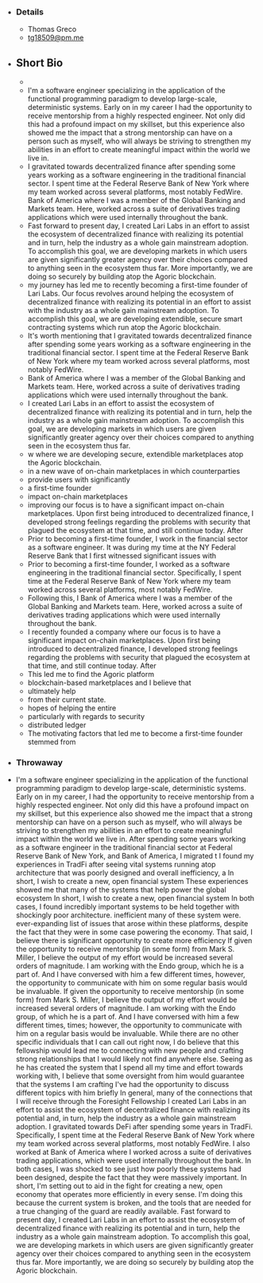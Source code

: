 - ### Details
	- Thomas Greco
	- tg18509@pm.me
- ## Short Bio
	-
	- I'm a software engineer specializing in the application of the functional programming paradigm to develop large-scale, deterministic systems. Early on in my career I had the opportunity to receive mentorship from a highly respected engineer. Not only did this had a profound impact on my skillset, but this experience also showed me the impact that a strong mentorship can have on a person such as myself, who will always be striving to strengthen my abilities in an effort to create meaningful impact within the world we live in.
	- I gravitated towards decentralized finance after spending some years working as a software engineering in the traditional financial sector. I spent time at the Federal Reserve Bank of New York where my team worked across several platforms, most notably FedWire. Bank of America where I was a member of the Global Banking and Markets team. Here, worked across a suite of derivatives trading applications which were used internally throughout the bank.
	- Fast forward to present day, I created Lari Labs in an effort to assist the ecosystem of decentralized finance with realizing its potential and in turn, help the industry as a whole gain mainstream adoption. To accomplish this goal, we are developing markets in which users are given significantly greater agency over their choices compared to anything seen in the ecosystem thus far. More importantly, we are doing so securely by building atop the Agoric blockchain.
	- my journey has led me to recently becoming a first-time founder of Lari Labs. Our focus revolves around helping the ecosystem of decentralized finance with realizing its potential in an effort to assist with the industry as a whole gain mainstream adoption. To accomplish this goal, we are developing extendible, secure smart contracting systems which run atop the Agoric blockchain.
	- It's worth mentioning that I gravitated towards decentralized finance after spending some years working as a software engineering in the traditional financial sector. I spent time at the Federal Reserve Bank of New York where my team worked across several platforms, most notably FedWire.
	- Bank of America where I was a member of the Global Banking and Markets team. Here, worked across a suite of derivatives trading applications which were used internally throughout the bank.
	- I created Lari Labs in an effort to assist the ecosystem of decentralized finance with realizing its potential and in turn, help the industry as a whole gain mainstream adoption. To accomplish this goal, we are developing markets in which users are given significantly greater agency over their choices compared to anything seen in the ecosystem thus far.
	- w where we are developing secure, extendible marketplaces atop the Agoric blockchain.
	- in a new wave of on-chain marketplaces in which counterparties
	- provide users with significantly
	- a first-time founder
	- impact on-chain marketplaces
	- improving our focus is to have a significant impact on-chain marketplaces. Upon first being introduced to decentralized finance, I developed strong feelings regarding the problems with security that plagued the ecosystem at that time, and still continue today. After
	- Prior to becoming a first-time founder, I work in the financial sector as a software engineer. It was during my time at the NY Federal Reserve Bank that I first witnessed  significant issues with
	- Prior to becoming a first-time founder, I worked as a software engineering in the traditional financial sector. Specifically, I spent time at the Federal Reserve Bank of New York where my team worked across several platforms, most notably FedWire.
	- Following this, I Bank of America where I was a member of the Global Banking and Markets team. Here, worked across a suite of derivatives trading applications which were used internally throughout the bank.
	- I recently founded a company where our focus is to have a significant impact on-chain marketplaces. Upon first being introduced to decentralized finance, I developed strong feelings regarding the problems with security that plagued the ecosystem at that time, and still continue today. After
	- This led me to find the Agoric platform
	- blockchain-based marketplaces and I believe that
	- ultimately help
	- from their current state.
	- hopes of helping the entire
	- particularly with regards to security
	- distributed ledger
	- The motivating factors that led me to become a first-time founder stemmed from
- ### Throwaway
- I'm a software engineer specializing in the application of the functional programming paradigm to develop large-scale, deterministic systems. Early on in my career, I had the opportunity to receive mentorship from a highly respected engineer. Not only did this have a profound impact on my skillset, but this experience also showed me the impact that a strong mentorship can have on a person such as myself, who will always be striving to strengthen my abilities in an effort to create meaningful impact within the world we live in.
  After spending some years working as a software engineer in the traditional financial sector at Federal Reserve Bank of New York, and Bank of America, I migrated t
  I found my experiences in TradFi after seeing vital systems running atop architecture that was poorly designed  and overall inefficiency, a
  In short, I wish to create a new, open financial system
  These experiences showed me that many of the systems that help power the global ecosystem
  In short, I wish to create a new, open financial system
  In both cases, I found incredibly important systems to be held together with shockingly poor architecture.
  inefficient many of these system were.
  ever-expanding list of issues that arose within these platforms, despite the fact that they were in some case powering the economy. That said, I believe there is significant opportunity to create more efficiency
  If given the opportunity to receive mentorship (in some form) from Mark S. Miller, I believe the output of my effort would be increased several orders of magnitude. I am working with the Endo group, which he is a part of. And I have conversed with him a few different times, however, the opportunity to communicate with him on some regular basis would be invaluable.
  If given the opportunity to receive mentorship (in some form) from Mark S. Miller, I believe the output of my effort would be increased several orders of magnitude. I am working with the Endo group, of which he is a part of. And I have conversed with him a few different times, times; however, the opportunity to communicate with him on a regular basis would be invaluable. While there are no other specific individuals that I can call out right now, I do believe that this fellowship would lead me to connecting with new people and crafting strong relationships that I would likely not find anywhere else.
  Seeing as he has created the system that I spend all my time and effort towards working with, I believe that some oversight from him would guarantee that the systems I am crafting
  I've had the opportunity to discuss different topics with him briefly
  In general, many of the connections that I will receive through the Foresight Fellowship
  I created Lari Labs in an effort to assist the ecosystem of decentralized finance with realizing its potential and, in turn, help the industry as a whole gain mainstream adoption. I gravitated towards DeFi after spending some years in TradFi. Specifically, I spent time at the Federal Reserve Bank of New York where my team worked across several platforms, most notably FedWire. I also worked at Bank of America where I worked across a suite of derivatives trading applications, which were used internally throughout the bank. In both cases, I was shocked to see just how poorly these systems had been designed, despite the fact that they were massively important. In short, I'm setting out to aid in the fight for creating a new, open economy that operates more efficiently in every sense. I'm doing this because the current system is broken, and the tools that are needed for a true changing of the guard are readily available.
  Fast forward to present day, I created Lari Labs in an effort to assist the ecosystem of decentralized finance with realizing its potential and in turn, help the industry as a whole gain mainstream adoption.
  To accomplish this goal, we are developing markets in which users are given significantly greater agency over their choices compared to anything seen in the ecosystem thus far. More importantly, we are doing so securely by building atop the Agoric blockchain.